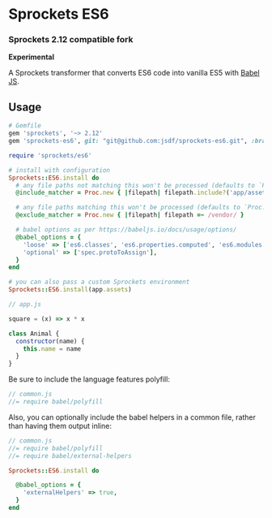 # Sprockets ES6
### Sprockets 2.12 compatible fork

**Experimental**

A Sprockets transformer that converts ES6 code into vanilla ES5 with [Babel JS](https://babeljs.io).

## Usage

``` ruby
# Gemfile
gem 'sprockets', '~> 2.12'
gem 'sprockets-es6', git: "git@github.com:jsdf/sprockets-es6.git", :branch => 'sprockets2'
```

``` ruby
require 'sprockets/es6'

# install with configuration
Sprockets::ES6.install do
  # any file paths not matching this won't be processed (defaults to `Proc.new { true }`)
  @include_matcher = Proc.new { |filepath| filepath.include?('app/assets/javascripts') }

  # any file paths matching this won't be processed (defaults to `Proc.new { false }`)
  @exclude_matcher = Proc.new { |filepath| filepath =~ /vendor/ }

  # babel options as per https://babeljs.io/docs/usage/options/
  @babel_options = {
    'loose' => ['es6.classes', 'es6.properties.computed', 'es6.modules'],
    'optional' => ['spec.protoToAssign'],
  }
end

# you can also pass a custom Sprockets environment
Sprockets::ES6.install(app.assets)
```

``` js
// app.js

square = (x) => x * x

class Animal {
  constructor(name) {
    this.name = name
  }
}
```

Be sure to include the language features polyfill:
``` js
// common.js
//= require babel/polyfill
```

Also, you can optionally include the babel helpers in a common file, rather than
having them output inline:

``` js
// common.js
//= require babel/polyfill
//= require babel/external-helpers
```

```ruby
Sprockets::ES6.install do

  @babel_options = {
    'externalHelpers' => true,
  }
end
```
